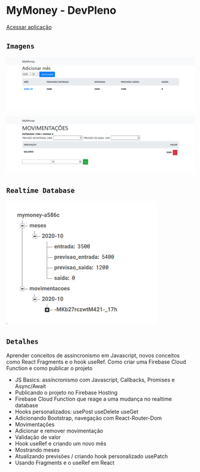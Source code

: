# MyMoney - DevPleno

[Acessar aplicação](https://mymoney-a586c.firebaseapp.com/)

## `Imagens`
[![](./images/image1.png)]('')

[![](./images/image2.png)]('')

## `Realtime Database`

[![](./images/image_database.png)]('')

## `Detalhes`

 Aprender conceitos de assincronismo em Javascript, novos conceitos como React Fragments e o hook useRef. Como criar uma Firebase Cloud Function e como publicar o projeto

- JS Basics: assíncronismo com Javascript, Callbacks, Promises e Async/Await
- Publicando o projeto no Firebase Hosting
- Firebase Cloud Function que reage a uma mudança no realtime database
- Hooks personalizados: usePost useDelete useGet
- Adicionando Bootstrap, navegação com React-Router-Dom
- Movimentações
- Adicionar e remover movimentação
- Validação de valor
- Hook useRef e criando um novo mês
- Mostrando meses
- Atualizando previsões / criando hook personalizado usePatch
- Usando Fragments e o useRef em React
